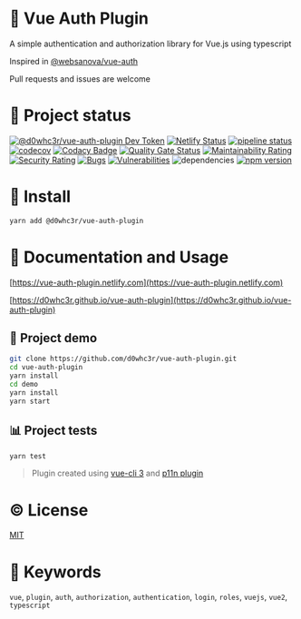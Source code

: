 # :key: Vue Auth Plugin

A simple authentication and authorization library for Vue.js using typescript

Inspired in [@websanova/vue-auth](https://github.com/websanova/vue-auth)

Pull requests and issues are welcome

# :eyes: Project status

[![@d0whc3r/vue-auth-plugin Dev Token](https://badge.devtoken.rocks/@d0whc3r/vue-auth-plugin)](https://devtoken.rocks/package/@d0whc3r/vue-auth-plugin)
[![Netlify Status](https://api.netlify.com/api/v1/badges/f40b0f7c-b2a8-4cd5-ba62-fe2da3dfa48c/deploy-status)](https://app.netlify.com/sites/vue-auth-plugin/deploys)
[![pipeline status](https://gitlab.com/d0whc3r/vue-auth-plugin/badges/master/pipeline.svg)](https://github.com/d0whc3r/vue-auth-plugin)
[![codecov](https://codecov.io/gh/d0whc3r/vue-auth-plugin/branch/master/graph/badge.svg)](https://codecov.io/gh/d0whc3r/vue-auth-plugin)
[![Codacy Badge](https://api.codacy.com/project/badge/Grade/9883d853d9f5446b9722277327acc580)](https://www.codacy.com/app/d0whc3r/vue-auth-plugin?utm_source=github.com&amp;utm_medium=referral&amp;utm_content=d0whc3r/vue-auth-plugin&amp;utm_campaign=Badge_Grade)
[![Quality Gate Status](https://sonarcloud.io/api/project_badges/measure?project=d0whc3r_vue-auth-plugin&metric=alert_status)](https://sonarcloud.io/dashboard?id=d0whc3r_vue-auth-plugin)
[![Maintainability Rating](https://sonarcloud.io/api/project_badges/measure?project=d0whc3r_vue-auth-plugin&metric=sqale_rating)](https://sonarcloud.io/dashboard?id=d0whc3r_vue-auth-plugin)
[![Security Rating](https://sonarcloud.io/api/project_badges/measure?project=d0whc3r_vue-auth-plugin&metric=security_rating)](https://sonarcloud.io/dashboard?id=d0whc3r_vue-auth-plugin)
[![Bugs](https://sonarcloud.io/api/project_badges/measure?project=d0whc3r_vue-auth-plugin&metric=bugs)](https://sonarcloud.io/dashboard?id=d0whc3r_vue-auth-plugin)
[![Vulnerabilities](https://sonarcloud.io/api/project_badges/measure?project=d0whc3r_vue-auth-plugin&metric=vulnerabilities)](https://sonarcloud.io/dashboard?id=d0whc3r_vue-auth-plugin)
![dependencies](https://img.shields.io/david/d0whc3r/vue-auth-plugin.svg)
[![npm version](https://img.shields.io/npm/v/@d0whc3r%2Fvue-auth-plugin.svg)](https://www.npmjs.com/package/@d0whc3r/vue-auth-plugin)


# :rocket: Install

```bash
yarn add @d0whc3r/vue-auth-plugin
```

# :notebook: Documentation and Usage

[https://vue-auth-plugin.netlify.com](https://vue-auth-plugin.netlify.com)

[https://d0whc3r.github.io/vue-auth-plugin](https://d0whc3r.github.io/vue-auth-plugin)

## :wrench: Project demo

```bash
git clone https://github.com/d0whc3r/vue-auth-plugin.git
cd vue-auth-plugin
yarn install
cd demo
yarn install
yarn start
```

## :bar_chart: Project tests

```bash
yarn test
```

> Plugin created using [vue-cli 3](https://cli.vuejs.org/) and [p11n plugin](https://github.com/kazupon/vue-cli-plugin-p11n)

# :copyright: License

[MIT](http://opensource.org/licenses/MIT)

# :bookmark: Keywords

`vue`, `plugin`, `auth`, `authorization`, `authentication`, `login`, `roles`, `vuejs`, `vue2`, `typescript`
